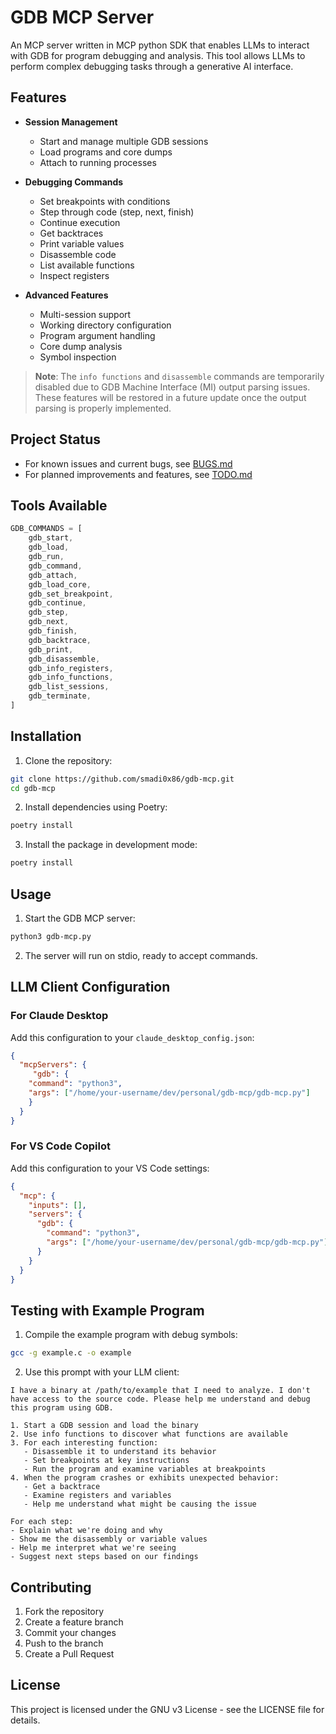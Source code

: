 # GDB MCP Server

An MCP server written in MCP python SDK that enables LLMs to interact with GDB for program debugging and analysis. This tool allows LLMs to perform complex debugging tasks through a generative AI interface.

## Features

- **Session Management**
  - Start and manage multiple GDB sessions
  - Load programs and core dumps
  - Attach to running processes

- **Debugging Commands**
  - Set breakpoints with conditions
  - Step through code (step, next, finish)
  - Continue execution
  - Get backtraces
  - Print variable values
  - Disassemble code
  - List available functions
  - Inspect registers

- **Advanced Features**
  - Multi-session support
  - Working directory configuration
  - Program argument handling
  - Core dump analysis
  - Symbol inspection

> **Note**: The `info functions` and `disassemble` commands are temporarily disabled due to GDB Machine Interface (MI) output parsing issues. These features will be restored in a future update once the output parsing is properly implemented.

## Project Status

- For known issues and current bugs, see [BUGS.md](BUGS.md)
- For planned improvements and features, see [TODO.md](TODO.md)

## Tools Available

```js
GDB_COMMANDS = [
    gdb_start,
    gdb_load,
    gdb_run,
    gdb_command,
    gdb_attach,
    gdb_load_core,
    gdb_set_breakpoint,
    gdb_continue,
    gdb_step,
    gdb_next,
    gdb_finish,
    gdb_backtrace,
    gdb_print,
    gdb_disassemble,
    gdb_info_registers,
    gdb_info_functions,
    gdb_list_sessions,
    gdb_terminate,
]
```
## Installation

1. Clone the repository:
```bash
git clone https://github.com/smadi0x86/gdb-mcp.git
cd gdb-mcp
```

2. Install dependencies using Poetry:
```bash
poetry install
```

3. Install the package in development mode:
```bash
poetry install
```

## Usage

1. Start the GDB MCP server:
```bash
python3 gdb-mcp.py
```

2. The server will run on stdio, ready to accept commands.

## LLM Client Configuration

### For Claude Desktop

Add this configuration to your `claude_desktop_config.json`:

```json
{
  "mcpServers": {
     "gdb": {
    "command": "python3",
    "args": ["/home/your-username/dev/personal/gdb-mcp/gdb-mcp.py"]
    }
  }
}
```

### For VS Code Copilot

Add this configuration to your VS Code settings:

```json
{
  "mcp": {
    "inputs": [],
    "servers": {
      "gdb": {
        "command": "python3",
        "args": ["/home/your-username/dev/personal/gdb-mcp/gdb-mcp.py"]
      }
    }
  }
}
```

## Testing with Example Program

1. Compile the example program with debug symbols:
```bash
gcc -g example.c -o example
```

2. Use this prompt with your LLM client:

```
I have a binary at /path/to/example that I need to analyze. I don't have access to the source code. Please help me understand and debug this program using GDB.

1. Start a GDB session and load the binary
2. Use info functions to discover what functions are available
3. For each interesting function:
   - Disassemble it to understand its behavior
   - Set breakpoints at key instructions
   - Run the program and examine variables at breakpoints
4. When the program crashes or exhibits unexpected behavior:
   - Get a backtrace
   - Examine registers and variables
   - Help me understand what might be causing the issue

For each step:
- Explain what we're doing and why
- Show me the disassembly or variable values
- Help me interpret what we're seeing
- Suggest next steps based on our findings
```

## Contributing

1. Fork the repository
2. Create a feature branch
3. Commit your changes
4. Push to the branch
5. Create a Pull Request

## License

This project is licensed under the GNU v3 License - see the LICENSE file for details.